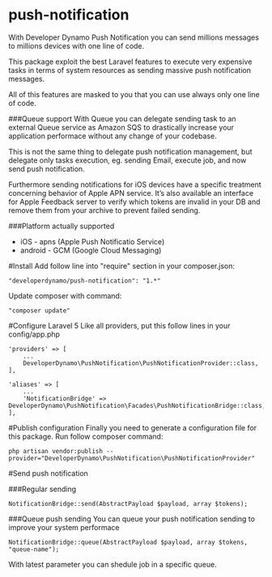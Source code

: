 # push-notification
With Developer Dynamo Push Notification you can send millions messages to millions devices with one line of code.

This package exploit the best Laravel features to execute very expensive tasks in terms of system resources as sending massive push notification messages.

All of this features are masked to you that you can use always only one line of code.

###Queue support
With Queue you can delegate sending task to an external Queue service as Amazon SQS to drastically increase your application performace without any change of your codebase.

This is not the same thing to delegate push notification management, but delegate only tasks execution, eg. sending Email, execute job, and now send push notification.

Furthermore sending notifications for iOS devices have a specific treatment concerning behavior of Apple APN service. It’s also available an interface for Apple Feedback server to verify which tokens are invalid in your DB and remove them from your archive to prevent failed sending.

###Platform actually supported
- iOS - apns (Apple Push Notificatio Service)
- android - GCM (Google Cloud Messaging)

#Install
Add follow line into "require" section in your composer.json:

```
"developerdynamo/push-notification": "1.*"
```

Update composer with command:

```
"composer update"
```

#Configure Laravel 5
Like all providers, put this follow lines in your config/app.php

```
'providers' => [
	...
	DeveloperDynamo\PushNotification\PushNotificationProvider::class,
],
```

```
'aliases' => [
	...
	'NotificationBridge' => DeveloperDynamo\PushNotification\Facades\PushNotificationBridge::class,
],
```

#Publish configuration
Finally you need to generate a configuration file for this package.
Run follow composer command:

```
php artisan vendor:publish --provider="DeveloperDynamo\PushNotification\PushNotificationProvider"
```

#Send push notification

###Regular sending
```
NotificationBridge::send(AbstractPayload $payload, array $tokens);
```

###Queue push sending 
You can queue your push notification sending to improve your system performace

```
NotificationBridge::queue(AbstractPayload $payload, array $tokens, "queue-name");
```

With latest parameter you can shedule job in a specific queue. 

